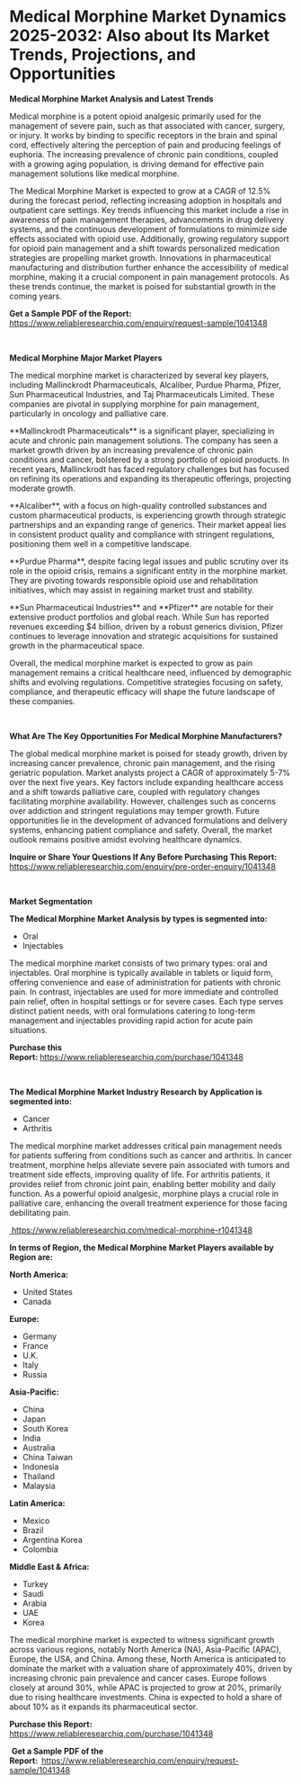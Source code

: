 <p><h1>Medical Morphine Market Dynamics 2025-2032: Also about Its Market Trends, Projections, and Opportunities</h1></p><p><strong>Medical Morphine Market Analysis and Latest Trends</strong></p>
<p><p>Medical morphine is a potent opioid analgesic primarily used for the management of severe pain, such as that associated with cancer, surgery, or injury. It works by binding to specific receptors in the brain and spinal cord, effectively altering the perception of pain and producing feelings of euphoria. The increasing prevalence of chronic pain conditions, coupled with a growing aging population, is driving demand for effective pain management solutions like medical morphine.</p><p>The Medical Morphine Market is expected to grow at a CAGR of 12.5% during the forecast period, reflecting increasing adoption in hospitals and outpatient care settings. Key trends influencing this market include a rise in awareness of pain management therapies, advancements in drug delivery systems, and the continuous development of formulations to minimize side effects associated with opioid use. Additionally, growing regulatory support for opioid pain management and a shift towards personalized medication strategies are propelling market growth. Innovations in pharmaceutical manufacturing and distribution further enhance the accessibility of medical morphine, making it a crucial component in pain management protocols. As these trends continue, the market is poised for substantial growth in the coming years.</p></p>
<p><strong>Get a Sample PDF of the Report:&nbsp;</strong> <a href="https://www.reliableresearchiq.com/enquiry/request-sample/1041348?utm_campaign=2773&utm_medium=2&utm_source=Github&utm_content=ia&utm_term=19042025&utm_id=medical-morphine">https://www.reliableresearchiq.com/enquiry/request-sample/1041348</a></p>
<p>&nbsp;</p>
<p><strong>Medical Morphine Major Market Players</strong></p>
<p><p>The medical morphine market is characterized by several key players, including Mallinckrodt Pharmaceuticals, Alcaliber, Purdue Pharma, Pfizer, Sun Pharmaceutical Industries, and Taj Pharmaceuticals Limited. These companies are pivotal in supplying morphine for pain management, particularly in oncology and palliative care.</p><p>**Mallinckrodt Pharmaceuticals** is a significant player, specializing in acute and chronic pain management solutions. The company has seen a market growth driven by an increasing prevalence of chronic pain conditions and cancer, bolstered by a strong portfolio of opioid products. In recent years, Mallinckrodt has faced regulatory challenges but has focused on refining its operations and expanding its therapeutic offerings, projecting moderate growth.</p><p>**Alcaliber**, with a focus on high-quality controlled substances and custom pharmaceutical products, is experiencing growth through strategic partnerships and an expanding range of generics. Their market appeal lies in consistent product quality and compliance with stringent regulations, positioning them well in a competitive landscape.</p><p>**Purdue Pharma**, despite facing legal issues and public scrutiny over its role in the opioid crisis, remains a significant entity in the morphine market. They are pivoting towards responsible opioid use and rehabilitation initiatives, which may assist in regaining market trust and stability.</p><p>**Sun Pharmaceutical Industries** and **Pfizer** are notable for their extensive product portfolios and global reach. While Sun has reported revenues exceeding $4 billion, driven by a robust generics division, Pfizer continues to leverage innovation and strategic acquisitions for sustained growth in the pharmaceutical space.</p><p>Overall, the medical morphine market is expected to grow as pain management remains a critical healthcare need, influenced by demographic shifts and evolving regulations. Competitive strategies focusing on safety, compliance, and therapeutic efficacy will shape the future landscape of these companies.</p></p>
<p>&nbsp;</p>
<p><strong>What Are The Key Opportunities For Medical Morphine Manufacturers?</strong></p>
<p><p>The global medical morphine market is poised for steady growth, driven by increasing cancer prevalence, chronic pain management, and the rising geriatric population. Market analysts project a CAGR of approximately 5-7% over the next five years. Key factors include expanding healthcare access and a shift towards palliative care, coupled with regulatory changes facilitating morphine availability. However, challenges such as concerns over addiction and stringent regulations may temper growth. Future opportunities lie in the development of advanced formulations and delivery systems, enhancing patient compliance and safety. Overall, the market outlook remains positive amidst evolving healthcare dynamics.</p></p>
<p><strong>Inquire or Share Your Questions If Any Before Purchasing This Report:</strong> <a href="https://www.reliableresearchiq.com/enquiry/pre-order-enquiry/1041348?utm_campaign=2773&utm_medium=2&utm_source=Github&utm_content=ia&utm_term=19042025&utm_id=medical-morphine">https://www.reliableresearchiq.com/enquiry/pre-order-enquiry/1041348</a></p>
<p>&nbsp;</p>
<p><strong>Market Segmentation</strong></p>
<p><strong>The Medical Morphine Market Analysis by types is segmented into:</strong></p>
<p><ul><li>Oral</li><li>Injectables</li></ul></p>
<p><p>The medical morphine market consists of two primary types: oral and injectables. Oral morphine is typically available in tablets or liquid form, offering convenience and ease of administration for patients with chronic pain. In contrast, injectables are used for more immediate and controlled pain relief, often in hospital settings or for severe cases. Each type serves distinct patient needs, with oral formulations catering to long-term management and injectables providing rapid action for acute pain situations.</p></p>
<p><strong>Purchase this Report:&nbsp;</strong><a href="https://www.reliableresearchiq.com/purchase/1041348?utm_campaign=2773&utm_medium=2&utm_source=Github&utm_content=ia&utm_term=19042025&utm_id=medical-morphine">https://www.reliableresearchiq.com/purchase/1041348</a></p>
<p>&nbsp;</p>
<p><strong>The Medical Morphine Market Industry Research by Application is segmented into:</strong></p>
<p><ul><li>Cancer</li><li>Arthritis</li></ul></p>
<p><p>The medical morphine market addresses critical pain management needs for patients suffering from conditions such as cancer and arthritis. In cancer treatment, morphine helps alleviate severe pain associated with tumors and treatment side effects, improving quality of life. For arthritis patients, it provides relief from chronic joint pain, enabling better mobility and daily function. As a powerful opioid analgesic, morphine plays a crucial role in palliative care, enhancing the overall treatment experience for those facing debilitating pain.</p></p>
<p><a href="https://www.reliableresearchiq.com/medical-morphine-r1041348?utm_campaign=2773&utm_medium=2&utm_source=Github&utm_content=ia&utm_term=19042025&utm_id=medical-morphine">&nbsp;https://www.reliableresearchiq.com/medical-morphine-r1041348</a></p>
<p><strong>In terms of Region, the Medical Morphine Market Players available by Region are:</strong></p>
<p>
    <p> <strong> North America: </strong>
        <ul>
            <li>United States</li>
            <li>Canada</li>
        </ul>
        </p> 
    <p> <strong> Europe: </strong>
        <ul>
            <li>Germany</li>
            <li>France</li>
            <li>U.K.</li>
            <li>Italy</li>
            <li>Russia</li>
        </ul>
        </p> 
    <p> <strong> Asia-Pacific: </strong>
        <ul>
            <li>China</li>
            <li>Japan</li>
            <li>South Korea</li>
            <li>India</li>
            <li>Australia</li>
            <li>China Taiwan</li>
            <li>Indonesia</li>
            <li>Thailand</li>
            <li>Malaysia</li>
        </ul>
        </p> 
    <p> <strong> Latin America: </strong>
        <ul>
            <li>Mexico</li>
            <li>Brazil</li>
            <li>Argentina Korea</li>
            <li>Colombia</li>
        </ul>
        </p> 
    <p> <strong> Middle East & Africa: </strong>
        <ul>
            <li>Turkey</li>
            <li>Saudi</li>
            <li>Arabia</li>
            <li>UAE</li>
            <li>Korea</li>
        </ul>
    </p>
    </p>
<p><p>The medical morphine market is expected to witness significant growth across various regions, notably North America (NA), Asia-Pacific (APAC), Europe, the USA, and China. Among these, North America is anticipated to dominate the market with a valuation share of approximately 40%, driven by increasing chronic pain prevalence and cancer cases. Europe follows closely at around 30%, while APAC is projected to grow at 20%, primarily due to rising healthcare investments. China is expected to hold a share of about 10% as it expands its pharmaceutical sector.</p></p>
<p><strong>Purchase this Report: </strong><a href="https://www.reliableresearchiq.com/purchase/1041348?utm_campaign=2773&utm_medium=2&utm_source=Github&utm_content=ia&utm_term=19042025&utm_id=medical-morphine">https://www.reliableresearchiq.com/purchase/1041348</a></p>
<p>&nbsp;<strong>Get a Sample PDF of the Report:&nbsp;&nbsp;</strong><a href="https://www.reliableresearchiq.com/enquiry/request-sample/1041348?utm_campaign=2773&utm_medium=2&utm_source=Github&utm_content=ia&utm_term=19042025&utm_id=medical-morphine">https://www.reliableresearchiq.com/enquiry/request-sample/1041348</a></p>
<p><strong></strong></p>
<p><p></p><p></p><p></p></p>